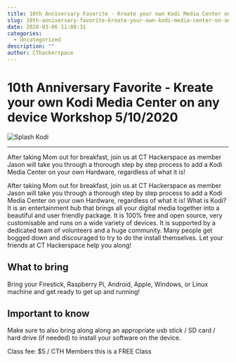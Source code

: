 ```yaml
---
title: 10th Anniversary Favorite - Kreate your own Kodi Media Center on any device Workshop 5/10/2020
slug: 10th-anniversary-favorite-kreate-your-own-kodi-media-center-on-any-device-workshop-5-10-2020
date: 2020-03-06 11:08:31
categories:
  - Uncategorized
description: ""
author: CThackerspace
---
```


# 10th Anniversary Favorite - Kreate your own Kodi Media Center on any device Workshop 5/10/2020

![Splash Kodi](/uploads/2018/03/SplashKodi16-1024x465.png)

 <hr />

After taking Mom out for breakfast, join us at CT Hackerspace as member Jason will take you through a thorough step by step process to add a Kodi Media Center on your own Hardware, regardless of what it is!

After taking Mom out for breakfast, join us at CT Hackerspace as member Jason will take you through a thorough step by step process to add a Kodi Media Center on your own Hardware, regardless of what it is! What is Kodi? It is an entertainment hub that brings all your digital media together into a beautiful and user friendly package. It is 100% free and open source, very customisable and runs on a wide variety of devices. It is supported by a dedicated team of volunteers and a huge community. Many people get bogged down and discouraged to try to do the install themselves. Let your friends at CT Hackerspace help you along!

## What to bring

Bring your Firestick, Raspberry Pi, Android, Apple, Windows, or Linux machine and get ready to get up and running!

## Important to know

Make sure to also bring along along an appropriate usb stick / SD card / hard drive (if needed) to install your software on the device.

Class fee: $5 / CTH Members this is a FREE Class
